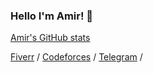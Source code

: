 ### **Hello I'm Amir! 👋**
[Amir's GitHub stats](https://github-readme-stats.vercel.app/api?username=Hereugo&count_private=true&bg_color=fefefe&title_color=121212&text_color=353535&show_icons=true)

[Fiverr](https://www.fiverr.com/h_reugo) /
[Codeforces](https://codeforces.com/profile/H_reugo) /
[Telegram](https://t.me/H_reugo) /
